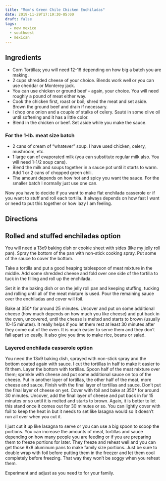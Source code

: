```yaml
---
title: "Mom's Green Chile Chicken Enchiladas"
date: 2019-11-29T17:19:30-05:00
draft: false
tags:
  - new mexico
  - southwest
  - mexican
---
```


## Ingredients

* Corn Tortillas; you will need 12-16 depending on how big a batch you are making.
* 2 cups shredded cheese of your choice. Blends work well or you can use cheddar or Monterey jack.
* You can use chicken or ground beef – again, your choice.  You will need roughly a pound of meat either way.
* Cook the chicken first, roast or boil; shred the meat and set aside.  Brown the ground beef and drain if necessary.
* I chop one onion and a couple of stalks of celery. Sauté in some olive oil until softening and it has a little color.
* Blend in the chicken or beef.  Set aside while you make the sauce.

### For the 1-lb. meat size batch

* 2 cans of cream of “whatever” soup.  I have used chicken, celery, mushroom, etc.
* 1 large can of evaporated milk (you can substitute regular milk also. You will need 1-1/2 soup cans).
* Blend the milk and soups together in a sauce pot until it starts to warm.  Add 1 or 2 cans of chopped green chili.
* The amount depends on how hot and spicy you want the sauce.  For the smaller batch I normally just use one can.


Now you have to decide if you want to make flat enchilada casserole or if you want to stuff and roll each tortilla.
It always depends on how fast I want or need to put this together or how lazy I am feeling.

## Directions

## Rolled and stuffed enchiladas option

You will need a 13x9 baking dish or cookie sheet with sides (like my jelly roll pan).  Spray the bottom of the pan with non-stick cooking spray.  Put some of the sauce to cover the bottom.

Take a tortilla and put a good heaping tablespoon of meat mixture in the middle.  Add some shredded cheese and fold over one side of the tortilla to tuck in the filling and roll up the enchilada.

Set it in the baking dish or on the jelly roll pan and keeping stuffing, tucking and rolling until all of the meat mixture is used.  Pour the remaining sauce over the enchiladas and cover will foil.

Bake at 350* for around 25 minutes.  Uncover and put on some additional cheese (how much depends on how much you like cheese) and put back in the oven, uncovered, until the cheese is melted and starts to brown (usually 10-15 minutes).  It really helps if you let them rest at least 30 minutes after they come out of the oven.  It is much easier to serve them and they don’t fall apart so easily.  It also give you time to make rice, beans or salad.

### Layered enchilada casserole option

You need the 13x9 baking dish, sprayed with non-stick spray and the bottom coated again with sauce.  I cut the tortillas in half to make it easier to fit them.  Layer the bottom with tortillas.  Spoon half of the meat mixture over them; sprinkle with cheese and put some additional sauce on top of the cheese.  Put in another layer of tortillas, the other half of the meat, more cheese and sauce.  Finish with the final layer of tortillas and sauce.  Don’t put the final layer of cheese on yet.  Cover with foil and bake at 350* for around 30 minutes.  Uncover, add the final layer of cheese and put back in for 15 minutes or so until it is melted and starts to brown.  Again, it is better to let this stand once it comes out for 30 minutes or so.  You can lightly cover with foil to keep the heat in but it needs to set like lasagna would so it doesn’t run all over when you cut it.

I just cut it up like lasagna to serve or you can use a big spoon to scoop the portions.  You can increase the amounts of meat, tortillas and sauce depending on how many people you are feeding or if you are preparing them to freeze portions for later.  They freeze and reheat well and you can get those 8x8 aluminum pans to make family size portions.  Just be sure to double wrap with foil before putting them in the freezer and let them cool completely before freezing.  That way they won’t be soggy when you reheat them.


Experiment and adjust as you need to for your family.
